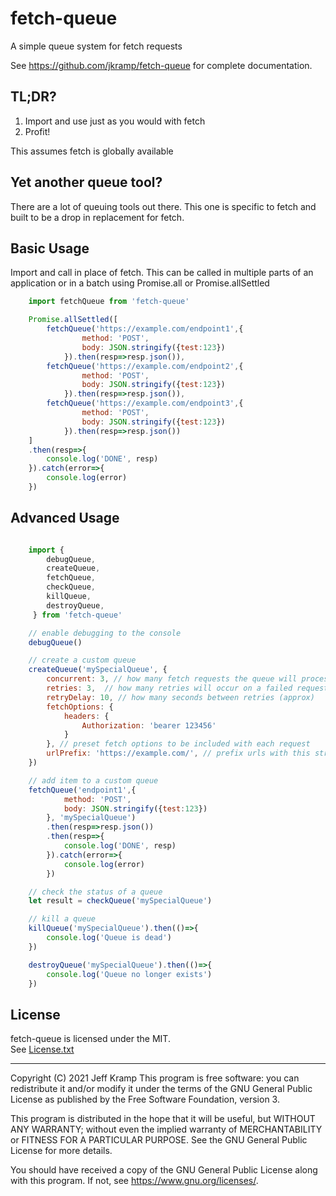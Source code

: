 # fetch-queue
A simple queue system for fetch requests

See https://github.com/jkramp/fetch-queue for complete documentation.

## TL;DR?

1. Import and use just as you would with fetch
2. Profit!

This assumes fetch is globally available

## Yet another queue tool?
There are a lot of queuing tools out there. This one is specific to fetch and built to be a drop in replacement for fetch.


## Basic Usage

Import and call in place of fetch. This can be called in multiple parts of an application or in a batch using Promise.all or Promise.allSettled

```javascript
    import fetchQueue from 'fetch-queue'

    Promise.allSettled([
        fetchQueue('https://example.com/endpoint1',{
                method: 'POST',
                body: JSON.stringify({test:123})
            }).then(resp=>resp.json()),
        fetchQueue('https://example.com/endpoint2',{
                method: 'POST',
                body: JSON.stringify({test:123})
            }).then(resp=>resp.json()),
        fetchQueue('https://example.com/endpoint3',{
                method: 'POST',
                body: JSON.stringify({test:123})
            }).then(resp=>resp.json())
    ]
    .then(resp=>{
        console.log('DONE', resp)
    }).catch(error=>{
        console.log(error)
    })
```

## Advanced Usage

```javascript

    import {
        debugQueue,
        createQueue,
        fetchQueue,
        checkQueue,
        killQueue,
        destroyQueue,
     } from 'fetch-queue'

    // enable debugging to the console
    debugQueue()

    // create a custom queue
    createQueue('mySpecialQueue', {
        concurrent: 3, // how many fetch requests the queue will process at any given time
        retries: 3,  // how many retries will occur on a failed request
        retryDelay: 10, // how many seconds between retries (approx)
        fetchOptions: {
            headers: {
                Authorization: 'bearer 123456'
            }
        }, // preset fetch options to be included with each request
        urlPrefix: 'https://example.com/', // prefix urls with this string
    })

    // add item to a custom queue
    fetchQueue('endpoint1',{
            method: 'POST',
            body: JSON.stringify({test:123})
        }, 'mySpecialQueue')
        .then(resp=>resp.json()) 
        .then(resp=>{
            console.log('DONE', resp)
        }).catch(error=>{
            console.log(error)
        })

    // check the status of a queue
    let result = checkQueue('mySpecialQueue')

    // kill a queue 
    killQueue('mySpecialQueue').then(()=>{
        console.log('Queue is dead')
    })

    destroyQueue('mySpecialQueue').then(()=>{
        console.log('Queue no longer exists')
    })
```



## License

fetch-queue is licensed under the MIT.  
See [License.txt](./License.txt)

---

Copyright (C) 2021 Jeff Kramp 
This program is free software: you can redistribute it and/or modify it under the terms of the GNU General Public License as published by the Free Software Foundation, version 3.

This program is distributed in the hope that it will be useful, but WITHOUT ANY WARRANTY; without even the implied warranty of MERCHANTABILITY or FITNESS FOR A PARTICULAR PURPOSE. See the GNU General Public License for more details.

You should have received a copy of the GNU General Public License along with this program. If not, see <https://www.gnu.org/licenses/>.
